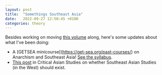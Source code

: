 ```yaml
---
layout: post
title:  "Somethings Southeast Asia"
date:   2022-09-27 12:50:45 +0100
categories: theory
---
```


Besides working on moving [this volume](https://tiwong.github.io/theory/2021/10/15/insurgent-sea-call.html) along, here's some updates about what I've been doing: 

- A [GETSEA minicourse[(https://get-sea.org/past-courses/) on Anarchism and Southeast Asia! [See the syllabus](/files/Anarchism_Southeast_Asia_Syllabus.pdf).
- [This post](https://criticalasianstudies.org/commentary/2022/4/17/notes-from-the-field-wong-tian-an-should-southeast-asian-studies-exist-field-notes-from-an-interloper) in Critical Asian Studies on whether Southeast Asian Studies (in the West) should exist.

